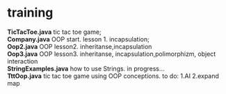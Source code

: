 # training
<b>TicTacToe.java</b> tic tac toe game;<br>
<b>Company.java</b> OOP start. lesson 1. incapsulation;<br>
<b>Oop2.java</b>  OOP lesson2. inheritanse,incapsulation<br>
<b>Oop3.java</b>  OOP lesson3. inheritanse, incapsulation,polimorphizm, object interaction<br>
<b>StringExamples.java</b>  how to use Strings. in progress...<br>
<b>TttOop.java</b> tic tac toe game using OOP conceptions. to do: 1.AI 2.expand map<br>
